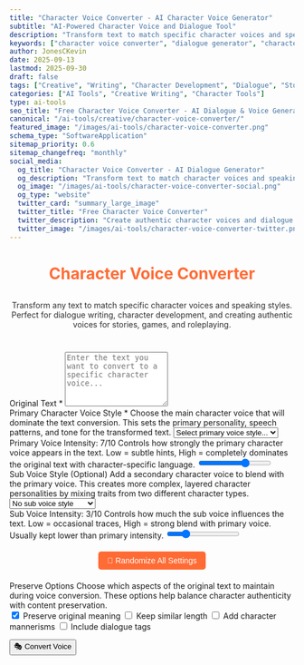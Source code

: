 ```yaml
---
title: "Character Voice Converter - AI Character Voice Generator"
subtitle: "AI-Powered Character Voice and Dialogue Tool"
description: "Transform text to match specific character voices and speaking styles. Perfect for dialogue writing, character development, and creating authentic voices for stories and games."
keywords: ["character voice converter", "dialogue generator", "character voice AI", "writing tool", "story dialogue", "character development", "voice generator", "creative writing", "roleplay tool", "character speech"]
author: JonesCKevin
date: 2025-09-13
lastmod: 2025-09-30
draft: false
tags: ["Creative", "Writing", "Character Development", "Dialogue", "Storytelling", "Roleplay", "AI", "Tools"]
categories: ["AI Tools", "Creative Writing", "Character Tools"]
type: ai-tools
seo_title: "Free Character Voice Converter - AI Dialogue & Voice Generator"
canonical: "/ai-tools/creative/character-voice-converter/"
featured_image: "/images/ai-tools/character-voice-converter.png"
schema_type: "SoftwareApplication"
sitemap_priority: 0.6
sitemap_changefreq: "monthly"
social_media:
  og_title: "Character Voice Converter - AI Dialogue Generator" 
  og_description: "Transform text to match character voices and speaking styles. Perfect for writers, game developers, and storytellers."
  og_image: "/images/ai-tools/character-voice-converter-social.png"
  og_type: "website"
  twitter_card: "summary_large_image"
  twitter_title: "Free Character Voice Converter"
  twitter_description: "Create authentic character voices and dialogue with AI. Perfect for writers and game developers."
  twitter_image: "/images/ai-tools/character-voice-converter-twitter.png"
---
```


<link rel="stylesheet" href="character-voice-converter.css">


<h1 style="text-align: center; margin-bottom: 30px; color: #ff6b35;">Character Voice Converter</h1>
<p style="text-align: center; margin-bottom: 40px; opacity: 0.9;">
Transform any text to match specific character voices and speaking styles. Perfect for dialogue writing, character development, and creating authentic voices for stories, games, and roleplaying.
</p>

<form id="voiceConverterForm">
<div class="form-group">
<label for="originalText">Original Text *</label>
<textarea id="originalText" placeholder="Enter the text you want to convert to a specific character voice..." required rows="6"></textarea>
</div>

<div class="form-row">
<div class="form-group">
<label for="voiceStyle" class="tooltip">Primary Character Voice Style *
<span class="tooltiptext">Choose the main character voice that will dominate the text conversion. This sets the primary personality, speech patterns, and tone for the transformed text.</span>
</label>
<select id="voiceStyle" required>
<option value="">Select primary voice style...</option>
<option value="pirate" title="Swashbuckling pirate with 'yarr', 'matey', 'ahoy', nautical terminology, and rough seafaring language">🏴‍☠️ Pirate</option>
<option value="medieval" title="Medieval fantasy character using 'thee', 'thou', 'hath', 'doth', formal old English, and courtly speech">⚔️ Medieval/Fantasy</option>
<option value="shakespeare" title="Elaborate Elizabethan English, flowery metaphors, iambic pentameter influences, and dramatic flair">🎭 Shakespearean</option>
<option value="formal-victorian" title="Proper Victorian character with refined language, formal address, elaborate courtesy, and sophisticated vocabulary">🎩 Victorian Formal</option>
<option value="cowboy" title="Wild West cowboy with 'partner', 'howdy', 'reckon', frontier expressions, and rugged frontier dialect">🤠 Wild West Cowboy</option>
<option value="sci-fi-formal" title="Formal sci-fi character with technical terminology, precise language, futuristic concepts, and logical speech patterns">🚀 Sci-Fi Formal</option>
<option value="robot" title="AI/robot character with logical, systematic speech, technical precision, calculated responses, and mechanical expressions">🤖 Robot/AI</option>
<option value="child" title="Child character with simple vocabulary, innocent perspective, playful language, and wonder-filled expressions">👶 Child</option>
<option value="elderly-wise" title="Elderly wise character with thoughtful speech, life experience references, measured words, and sage advice">👴 Elderly Wise</option>
<option value="street-smart" title="Street-smart urban character with casual slang, city expressions, confident attitude, and contemporary language">🏙️ Street Smart</option>
<option value="academic" title="Academic scholar with verbose intellectual language, complex vocabulary, scholarly references, and pedantic tendencies">📚 Academic Scholar</option>
<option value="military" title="Military officer with direct commands, authoritative tone, tactical language, and disciplined communication">⭐ Military Officer</option>
<option value="detective" title="Film noir detective with cynical observations, mysterious tone, investigative language, and dramatic flair">🕵️ Film Noir Detective</option>
<option value="valley-girl" title="Valley girl character with 'like', 'totally', 'whatever', upspeak, and trendy expressions">💅 Valley Girl</option>
<option value="southern-belle" title="Southern belle with charming drawl, polite expressions, 'darling', 'honey', and gracious mannerisms">🌺 Southern Belle</option>
<option value="surfer" title="Surfer character with 'dude', 'gnarly', 'rad', laid-back expressions, and beach culture slang">🏄 Surfer Dude</option>
<option value="wizard" title="Wise wizard with mystical language, arcane terminology, cryptic wisdom, and magical references">🧙 Wise Wizard</option>
<option value="villain" title="Classic villain with dramatic declarations, menacing tone, grandiose speech, and evil schemes">😈 Classic Villain</option>
<option value="custom" title="Create your own custom character voice by describing their speaking style, personality, and speech patterns">✨ Custom Character Voice</option>
</select>
<div class="intensity-slider">
<label for="primaryIntensity" class="tooltip">Primary Voice Intensity: <span id="primaryIntensityDisplay">7</span>/10
<span class="tooltiptext">Controls how strongly the primary character voice appears in the text. Low = subtle hints, High = completely dominates the original text with character-specific language.</span>
</label>
<input type="range" id="primaryIntensity" min="1" max="10" value="7" oninput="updatePrimaryIntensity(this.value)"/>
</div>
</div>
<div class="form-group">
<label for="subVoiceStyle" class="tooltip">Sub Voice Style (Optional)
<span class="tooltiptext">Add a secondary character voice to blend with the primary voice. This creates more complex, layered character personalities by mixing traits from two different character types.</span>
</label>
<select id="subVoiceStyle">
<option value="">No sub voice style</option>
<option value="pirate" title="Blend in pirate elements with nautical terms and rough speech patterns">🏴‍☠️ Pirate</option>
<option value="medieval" title="Add medieval elements with old English and formal address patterns">⚔️ Medieval/Fantasy</option>
<option value="shakespeare" title="Include Shakespearean elements with dramatic flair and elaborate language">🎭 Shakespearean</option>
<option value="formal-victorian" title="Mix in Victorian elements with refined and proper speech patterns">🎩 Victorian Formal</option>
<option value="cowboy" title="Blend cowboy elements with frontier expressions and rugged dialect">🤠 Wild West Cowboy</option>
<option value="sci-fi-formal" title="Add sci-fi elements with technical and precise language patterns">🚀 Sci-Fi Formal</option>
<option value="robot" title="Include robotic elements with logical and systematic speech patterns">🤖 Robot/AI</option>
<option value="child" title="Mix in childlike elements with innocent and playful language">👶 Child</option>
<option value="elderly-wise" title="Add wise elder elements with thoughtful and experienced speech">👴 Elderly Wise</option>
<option value="street-smart" title="Blend street-smart elements with urban slang and casual tone">🏙️ Street Smart</option>
<option value="academic" title="Include academic elements with intellectual and verbose language">📚 Academic Scholar</option>
<option value="military" title="Add military elements with authoritative and direct speech patterns">⭐ Military Officer</option>
<option value="detective" title="Mix in detective elements with cynical and mysterious tone">🕵️ Film Noir Detective</option>
<option value="valley-girl" title="Include valley girl elements with trendy expressions and upspeak">💅 Valley Girl</option>
<option value="southern-belle" title="Blend southern belle elements with charming drawl and polite speech">🌺 Southern Belle</option>
<option value="surfer" title="Add surfer elements with laid-back expressions and beach slang">🏄 Surfer Dude</option>
<option value="wizard" title="Include wizard elements with mystical and cryptic language">🧙 Wise Wizard</option>
<option value="villain" title="Mix in villain elements with dramatic and menacing tone">😈 Classic Villain</option>
<option value="custom-sub" title="Create a custom secondary voice by describing character traits to blend in">✨ Custom Sub Voice</option>
</select>
<div class="intensity-slider">
<label for="subIntensity" class="tooltip">Sub Voice Intensity: <span id="subIntensityDisplay">3</span>/10
<span class="tooltiptext">Controls how much the sub voice influences the text. Low = occasional traces, High = strong blend with primary voice. Usually kept lower than primary intensity.</span>
</label>
<input type="range" id="subIntensity" min="1" max="10" value="3" oninput="updateSubIntensity(this.value)"/>
</div>
</div>
</div>

<div style="text-align: center; margin: 20px 0;">
<button type="button" onclick="randomizeVoiceStyle()" style="padding: 8px 16px; background: #ff6b35; color: white; border: none; border-radius: 5px; cursor: pointer; font-size: 14px;" title="Randomize voice styles, intensities, and preserve options for creative experimentation">🎲 Randomize All Settings</button>
</div>

<div class="form-group" id="customVoiceGroup" style="display: none;">
<label for="customVoice">Custom Primary Character Description *</label>
<textarea id="customVoice" placeholder="Describe the primary character's speaking style, personality, background, favorite phrases, speech patterns, etc." rows="3"></textarea>
</div>

<div class="form-group" id="customSubVoiceGroup" style="display: none;">
<label for="customSubVoice">Custom Sub Character Description *</label>
<textarea id="customSubVoice" placeholder="Describe the sub character traits to blend in..." rows="2"></textarea>
</div>

<div class="form-group">
<label for="preserveOptions" class="tooltip">Preserve Options
<span class="tooltiptext">Choose which aspects of the original text to maintain during voice conversion. These options help balance character authenticity with content preservation.</span>
</label>
<div class="checkbox-group">
<label class="checkbox-inline">
<input type="checkbox" id="preserveMeaning" checked> Preserve original meaning
</label>
<label class="checkbox-inline">
<input type="checkbox" id="preserveLength"> Keep similar length
</label>
<label class="checkbox-inline">
<input type="checkbox" id="addMannerisms"> Add character mannerisms
</label>
<label class="checkbox-inline">
<input type="checkbox" id="includeDialogueTags"> Include dialogue tags
</label>
</div>
</div>

<button type="button" class="btn-primary" onclick="convertVoice()">🎭 Convert Voice</button>
</form>

<div id="loadingDiv" class="loading" style="display: none;">
Converting text to character voice...
</div>

<div id="errorDiv" style="display: none;"></div>

<div id="resultDiv" style="display: none;">
<h3 style="color: #ff6b35; margin-bottom: 20px;">Converted Character Voice</h3>
<div class="result-content" id="resultContent"></div>
<div style="margin-top: 30px; gap: 15px; display: flex; justify-content: center; flex-wrap: wrap;">
<button class="btn-primary btn-download" onclick="copyResult()">Copy Output</button>
<button class="btn-primary btn-download" onclick="downloadResult('markdown')">MD</button>
<button class="btn-primary btn-download" onclick="downloadResult('html')">HTML</button>

</div>
</div>


<script src="character-voice-converter.js"></script>





